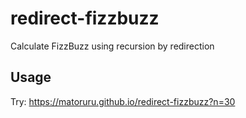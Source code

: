 # redirect-fizzbuzz
Calculate FizzBuzz using recursion by redirection

## Usage

Try: https://matoruru.github.io/redirect-fizzbuzz?n=30
